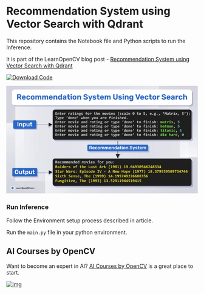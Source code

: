# Recommendation System using Vector Search with Qdrant

This repository contains the Notebook file and Python scripts to run the Inference.   

It is part of the LearnOpenCV blog post - [Recommendation System using Vector Search with Qdrant](https://learnopencv.com/recommendation-system-using-vector-search/)

[<img src="https://learnopencv.com/wp-content/uploads/2022/07/download-button-e1657285155454.png" alt="Download Code" width="200">](https://www.dropbox.com/scl/fo/pxj0qaxv077fqfy1gqubh/AIFsI1s4soNDBBW8qNrSW0w?rlkey=hakajit9onv195z3ijdl6yo28&st=hawyb2s9&dl=1)

![](readme_images/feature.gif)

### Run Inference

Follow the Environment setup process described in article.

Run the ``main.py`` file in your python environment.

## AI Courses by OpenCV

Want to become an expert in AI? [AI Courses by OpenCV](https://opencv.org/courses/) is a great place to start.

[![img](https://learnopencv.com/wp-content/uploads/2023/01/AI-Courses-By-OpenCV-Github.png)](https://opencv.org/courses/)
